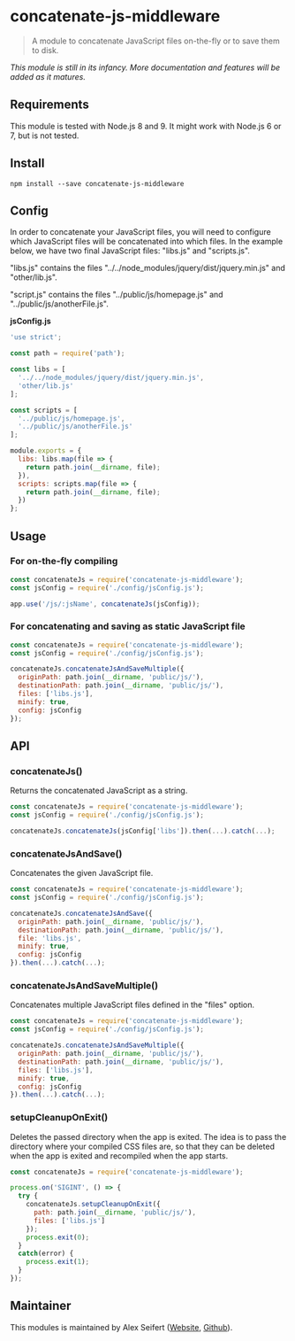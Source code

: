 # concatenate-js-middleware

> A module to concatenate JavaScript files on-the-fly or to save them to disk.

*This module is still in its infancy. More documentation and features will be added as it matures.*

## Requirements

This module is tested with Node.js 8 and 9. It might work with Node.js 6 or 7, but is not tested.

## Install

```
npm install --save concatenate-js-middleware
```

## Config

In order to concatenate your JavaScript files, you will need to configure which JavaScript files will be concatenated into which files. In the example below, we have two final JavaScript files: "libs.js" and "scripts.js".

"libs.js" contains the files "../../node_modules/jquery/dist/jquery.min.js" and "other/lib.js".

"script.js" contains the files "../public/js/homepage.js" and "../public/js/anotherFile.js".

**jsConfig.js**

```js
'use strict';

const path = require('path');

const libs = [
  '../../node_modules/jquery/dist/jquery.min.js',
  'other/lib.js'
];

const scripts = [
  '../public/js/homepage.js',
  '../public/js/anotherFile.js'
];

module.exports = {
  libs: libs.map(file => {
    return path.join(__dirname, file);
  }),
  scripts: scripts.map(file => {
    return path.join(__dirname, file);
  })
};
```

## Usage

### For on-the-fly compiling

```js
const concatenateJs = require('concatenate-js-middleware');
const jsConfig = require('./config/jsConfig.js');

app.use('/js/:jsName', concatenateJs(jsConfig));
```

### For concatenating and saving as static JavaScript file

```js
const concatenateJs = require('concatenate-js-middleware');
const jsConfig = require('./config/jsConfig.js');

concatenateJs.concatenateJsAndSaveMultiple({
  originPath: path.join(__dirname, 'public/js/'),
  destinationPath: path.join(__dirname, 'public/js/'),
  files: ['libs.js'],
  minify: true,
  config: jsConfig
});
```


## API

### concatenateJs()

Returns the concatenated JavaScript as a string.

```js
const concatenateJs = require('concatenate-js-middleware');
const jsConfig = require('./config/jsConfig.js');

concatenateJs.concatenateJs(jsConfig['libs']).then(...).catch(...);
```

### concatenateJsAndSave()

Concatenates the given JavaScript file.

```js
const concatenateJs = require('concatenate-js-middleware');
const jsConfig = require('./config/jsConfig.js');

concatenateJs.concatenateJsAndSave({
  originPath: path.join(__dirname, 'public/js/'),
  destinationPath: path.join(__dirname, 'public/js/'),
  file: 'libs.js',
  minify: true,
  config: jsConfig
}).then(...).catch(...);
```


### concatenateJsAndSaveMultiple()

Concatenates multiple JavaScript files defined in the "files" option.

```js
const concatenateJs = require('concatenate-js-middleware');
const jsConfig = require('./config/jsConfig.js');

concatenateJs.concatenateJsAndSaveMultiple({
  originPath: path.join(__dirname, 'public/js/'),
  destinationPath: path.join(__dirname, 'public/js/'),
  files: ['libs.js'],
  minify: true,
  config: jsConfig
}).then(...).catch(...);
```

### setupCleanupOnExit()

Deletes the passed directory when the app is exited. The idea is to pass the directory where your compiled CSS files are, so that they can be deleted when the app is exited and recompiled when the app starts.

```js
const concatenateJs = require('concatenate-js-middleware');

process.on('SIGINT', () => {
  try {
    concatenateJs.setupCleanupOnExit({
      path: path.join(__dirname, 'public/js/'),
      files: ['libs.js']
    });
    process.exit(0);
  }
  catch(error) {
    process.exit(1);
  }
});
```


## Maintainer

This modules is maintained by Alex Seifert ([Website](https://www.alexseifert.com), [Github](https://github.com/eiskalteschatten)).
